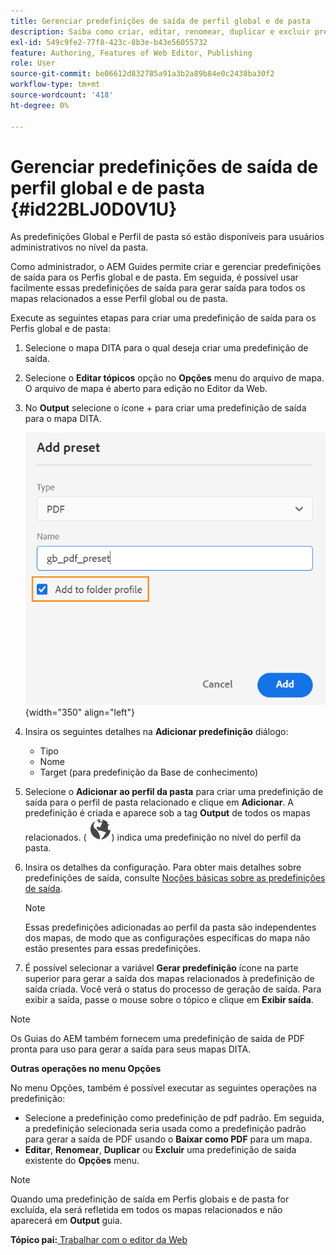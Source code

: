 ```yaml
---
title: Gerenciar predefinições de saída de perfil global e de pasta
description: Saiba como criar, editar, renomear, duplicar e excluir predefinições de saída de perfil global e de pasta como usuários administrativos nos Guias do AEM.
exl-id: 549c9fe2-77f8-423c-8b3e-b43e56055732
feature: Authoring, Features of Web Editor, Publishing
role: User
source-git-commit: be06612d832785a91a3b2a89b84e0c2438ba30f2
workflow-type: tm+mt
source-wordcount: '418'
ht-degree: 0%

---
```


# Gerenciar predefinições de saída de perfil global e de pasta {#id22BLJ0D0V1U}

As predefinições Global e Perfil de pasta só estão disponíveis para usuários administrativos no nível da pasta.

Como administrador, o AEM Guides permite criar e gerenciar predefinições de saída para os Perfis global e de pasta. Em seguida, é possível usar facilmente essas predefinições de saída para gerar saída para todos os mapas relacionados a esse Perfil global ou de pasta.

Execute as seguintes etapas para criar uma predefinição de saída para os Perfis global e de pasta:

1. Selecione o mapa DITA para o qual deseja criar uma predefinição de saída.
1. Selecione o **Editar tópicos** opção no **Opções** menu do arquivo de mapa. O arquivo de mapa é aberto para edição no Editor da Web.
1. No **Output** selecione o ícone + para criar uma predefinição de saída para o mapa DITA.

   ![](images/add-global-output-preset.png){width="350" align="left"}

1. Insira os seguintes detalhes na **Adicionar predefinição** diálogo:
   - Tipo
   - Nome
   - Target \(para predefinição da Base de conhecimento\)
1. Selecione o **Adicionar ao perfil da pasta** para criar uma predefinição de saída para o perfil de pasta relacionado e clique em **Adicionar**. A predefinição é criada e aparece sob a tag **Output** de todos os mapas relacionados. \( ![](images/global-preset-icon.svg)\) indica uma predefinição no nível do perfil da pasta.
1. Insira os detalhes da configuração. Para obter mais detalhes sobre predefinições de saída, consulte [Noções básicas sobre as predefinições de saída](./generate-output-understand-presets.md).

   >[!NOTE]
   >
   > Essas predefinições adicionadas ao perfil da pasta são independentes dos mapas, de modo que as configurações específicas do mapa não estão presentes para essas predefinições.

1. É possível selecionar a variável **Gerar predefinição** ícone na parte superior para gerar a saída dos mapas relacionados à predefinição de saída criada. Você verá o status do processo de geração de saída. Para exibir a saída, passe o mouse sobre o tópico e clique em **Exibir saída**.

>[!NOTE]
>
> Os Guias do AEM também fornecem uma predefinição de saída de PDF pronta para uso para gerar a saída para seus mapas DITA.

**Outras operações no menu Opções**

No menu Opções, também é possível executar as seguintes operações na predefinição:

- Selecione a predefinição como predefinição de pdf padrão. Em seguida, a predefinição selecionada seria usada como a predefinição padrão para gerar a saída de PDF usando o **Baixar como PDF** para um mapa.
- **Editar**, **Renomear**, **Duplicar** ou **Excluir** uma predefinição de saída existente do **Opções** menu.

>[!NOTE]
>
> Quando uma predefinição de saída em Perfis globais e de pasta for excluída, ela será refletida em todos os mapas relacionados e não aparecerá em **Output** guia.

**Tópico pai:**[ Trabalhar com o editor da Web](web-editor.md)
